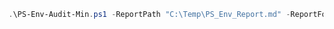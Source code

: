 ```powershell
.\PS-Env-Audit-Min.ps1 -ReportPath "C:\Temp\PS_Env_Report.md" -ReportFormat markdown
```